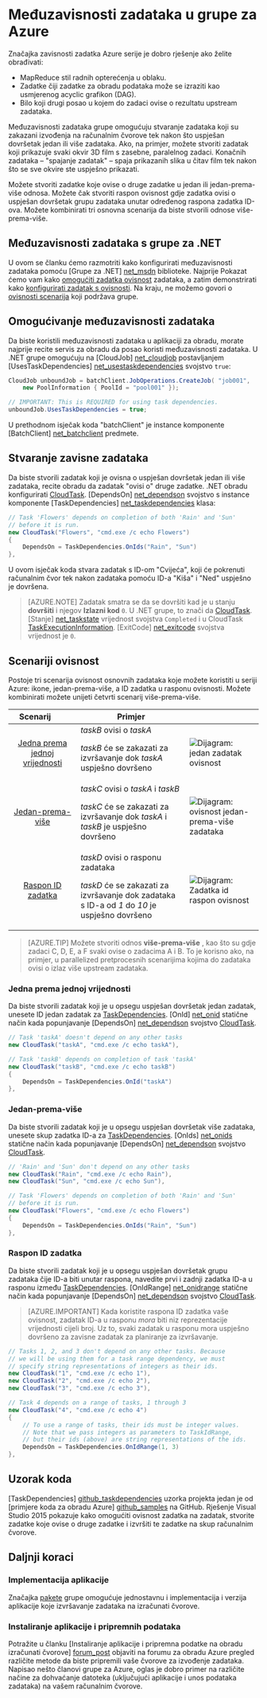 <properties
    pageTitle="Zadatak ovisnosti u seriji Azure | Microsoft Azure"
    description="Stvaranje zadataka koje ovise o uspješan dovršetak druge zadatke za obradu MapReduce stil i slično velikih skupova podataka radnih opterećenja u seriji Azure."
    services="batch"
    documentationCenter=".net"
    authors="mmacy"
    manager="timlt"
    editor="" />

<tags
    ms.service="batch"
    ms.devlang="multiple"
    ms.topic="article"
    ms.tgt_pltfrm="vm-windows"
    ms.workload="big-compute"
    ms.date="09/28/2016"
    ms.author="marsma" />

# <a name="task-dependencies-in-azure-batch"></a>Međuzavisnosti zadataka u grupe za Azure

Značajka zavisnosti zadatka Azure serije je dobro rješenje ako želite obrađivati:

- MapReduce stil radnih opterećenja u oblaku.
- Zadatke čiji zadatke za obradu podataka može se izraziti kao usmjerenog acyclic grafikon (DAG).
- Bilo koji drugi posao u kojem do zadaci ovise o rezultatu upstream zadataka.

Međuzavisnosti zadataka grupe omogućuju stvaranje zadataka koji su zakazani izvođenja na računalnim čvorove tek nakon što uspješan dovršetak jedan ili više zadataka. Ako, na primjer, možete stvoriti zadatak koji prikazuje svaki okvir 3D film s zasebne, paralelnog zadaci. Konačnih zadataka – "spajanje zadatak" – spaja prikazanih slika u čitav film tek nakon što se sve okvire ste uspješno prikazati.

Možete stvoriti zadatke koje ovise o druge zadatke u jedan ili jedan-prema-više odnosa. Možete čak stvoriti raspon ovisnost gdje zadatka ovisi o uspješan dovršetak grupu zadataka unutar određenog raspona zadatka ID-ova. Možete kombinirati tri osnovna scenarija da biste stvorili odnose više-prema-više.

## <a name="task-dependencies-with-batch-net"></a>Međuzavisnosti zadataka s grupe za .NET

U ovom se članku ćemo razmotriti kako konfigurirati međuzavisnosti zadataka pomoću [Grupe za .NET] [ net_msdn] biblioteke. Najprije Pokazat ćemo vam kako [omogućiti zadatka ovisnost](#enable-task-dependencies) zadataka, a zatim demonstrirati kako [konfigurirati zadatak s ovisnosti](#create-dependent-tasks). Na kraju, ne možemo govori o [ovisnosti scenarija](#dependency-scenarios) koji podržava grupe.

## <a name="enable-task-dependencies"></a>Omogućivanje međuzavisnosti zadataka

Da biste koristili međuzavisnosti zadataka u aplikaciji za obradu, morate najprije recite servis za obradu da posao koristi međuzavisnosti zadataka. U .NET grupe omogućuju na [CloudJob] [ net_cloudjob] postavljanjem [UsesTaskDependencies] [ net_usestaskdependencies] svojstvo `true`:

```csharp
CloudJob unboundJob = batchClient.JobOperations.CreateJob( "job001",
    new PoolInformation { PoolId = "pool001" });

// IMPORTANT: This is REQUIRED for using task dependencies.
unboundJob.UsesTaskDependencies = true;
```

U prethodnom isječak koda "batchClient" je instance komponente [BatchClient] [ net_batchclient] predmete.

## <a name="create-dependent-tasks"></a>Stvaranje zavisne zadataka

Da biste stvorili zadatak koji je ovisna o uspješan dovršetak jedan ili više zadataka, recite obradu da zadatak "ovisi o" druge zadatke. .NET obradu konfigurirati [CloudTask][net_cloudtask]. [DependsOn] [net_dependson] svojstvo s instance komponente [TaskDependencies] [ net_taskdependencies] klasa:

```csharp
// Task 'Flowers' depends on completion of both 'Rain' and 'Sun'
// before it is run.
new CloudTask("Flowers", "cmd.exe /c echo Flowers")
{
    DependsOn = TaskDependencies.OnIds("Rain", "Sun")
},
```

U ovom isječak koda stvara zadatak s ID-om "Cvijeća", koji će pokrenuti računalnim čvor tek nakon zadataka pomoću ID-a "Kiša" i "Ned" uspješno je dovršena.

 > [AZURE.NOTE] Zadatak smatra se da se dovršiti kad je u stanju **dovršiti** i njegov **Izlazni kod** `0`. U .NET grupe, to znači da [CloudTask][net_cloudtask]. [Stanje] [net_taskstate] vrijednost svojstva `Completed` i u CloudTask [TaskExecutionInformation][net_taskexecutioninformation]. [ExitCode] [net_exitcode] svojstva vrijednost je `0`.

## <a name="dependency-scenarios"></a>Scenariji ovisnost

Postoje tri scenarija ovisnost osnovnih zadataka koje možete koristiti u seriji Azure: ikone, jedan-prema-više, a ID zadatka u rasponu ovisnosti. Možete kombinirati možete unijeti četvrti scenarij više-prema-više.

 Scenarij&nbsp;&nbsp;&nbsp;&nbsp;&nbsp;&nbsp;&nbsp; | Primjer | |
 :-------------------: | ------------------- | -------------------
 [Jedna prema jednoj vrijednosti](#one-to-one) | *taskB* ovisi o *taskA* <p/> *taskB* će se zakazati za izvršavanje dok *taskA* uspješno dovršeno | ![Dijagram: jedan zadatak ovisnost][1]
 [Jedan-prema-više](#one-to-many) | *taskC* ovisi o *taskA* i *taskB* <p/> *taskC* će se zakazati za izvršavanje dok *taskA* i *taskB* je uspješno dovršeno | ![Dijagram: ovisnost jedan-prema-više zadataka][2]
 [Raspon ID zadatka](#task-id-range) | *taskD* ovisi o rasponu zadataka <p/> *taskD* će se zakazati za izvršavanje dok zadataka s ID-a od *1* do *10* je uspješno dovršeno | ![Dijagram: Zadatka id raspon ovisnost][3]

>[AZURE.TIP] Možete stvoriti odnos **više-prema-više** , kao što su gdje zadaci C, D, E, a F svaki ovise o zadacima A i B. To je korisno ako, na primjer, u parallelized pretprocesnih scenarijima kojima do zadataka ovisi o izlaz više upstream zadataka.

### <a name="one-to-one"></a>Jedna prema jednoj vrijednosti

Da biste stvorili zadatak koji je u opsegu uspješan dovršetak jedan zadatak, unesete ID jedan zadatak za [TaskDependencies][net_taskdependencies]. [OnId] [net_onid] statične način kada popunjavanje [DependsOn] [ net_dependson] svojstvo [CloudTask][net_cloudtask].

```csharp
// Task 'taskA' doesn't depend on any other tasks
new CloudTask("taskA", "cmd.exe /c echo taskA"),

// Task 'taskB' depends on completion of task 'taskA'
new CloudTask("taskB", "cmd.exe /c echo taskB")
{
    DependsOn = TaskDependencies.OnId("taskA")
},
```

### <a name="one-to-many"></a>Jedan-prema-više

Da biste stvorili zadatak koji je u opsegu uspješan dovršetak više zadataka, unesete skup zadatka ID-a za [TaskDependencies][net_taskdependencies]. [OnIds] [net_onids] statične način kada popunjavanje [DependsOn] [ net_dependson] svojstvo [CloudTask][net_cloudtask].

```csharp
// 'Rain' and 'Sun' don't depend on any other tasks
new CloudTask("Rain", "cmd.exe /c echo Rain"),
new CloudTask("Sun", "cmd.exe /c echo Sun"),

// Task 'Flowers' depends on completion of both 'Rain' and 'Sun'
// before it is run.
new CloudTask("Flowers", "cmd.exe /c echo Flowers")
{
    DependsOn = TaskDependencies.OnIds("Rain", "Sun")
},
```

### <a name="task-id-range"></a>Raspon ID zadatka

Da biste stvorili zadatak koji je u opsegu uspješan dovršetak grupu zadataka čije ID-a biti unutar raspona, navedite prvi i zadnji zadatka ID-a u rasponu između [TaskDependencies][net_taskdependencies]. [OnIdRange] [net_onidrange] statične način kada popunjavanje [DependsOn] [ net_dependson] svojstvo [CloudTask][net_cloudtask].

>[AZURE.IMPORTANT] Kada koristite raspona ID zadatka vaše ovisnost, zadatak ID-a u rasponu *mora* biti niz reprezentacije vrijednosti cijeli broj. Uz to, svaki zadatak u rasponu mora uspješno dovršeno za zavisne zadatak za planiranje za izvršavanje.

```csharp
// Tasks 1, 2, and 3 don't depend on any other tasks. Because
// we will be using them for a task range dependency, we must
// specify string representations of integers as their ids.
new CloudTask("1", "cmd.exe /c echo 1"),
new CloudTask("2", "cmd.exe /c echo 2"),
new CloudTask("3", "cmd.exe /c echo 3"),

// Task 4 depends on a range of tasks, 1 through 3
new CloudTask("4", "cmd.exe /c echo 4")
{
    // To use a range of tasks, their ids must be integer values.
    // Note that we pass integers as parameters to TaskIdRange,
    // but their ids (above) are string representations of the ids.
    DependsOn = TaskDependencies.OnIdRange(1, 3)
},
```

## <a name="code-sample"></a>Uzorak koda

[TaskDependencies] [ github_taskdependencies] uzorka projekta jedan je od [primjere koda za obradu Azure] [ github_samples] na GitHub. Rješenje Visual Studio 2015 pokazuje kako omogućiti ovisnost zadatka na zadatak, stvorite zadatke koje ovise o druge zadatke i izvršiti te zadatke na skup računalnim čvorove.

## <a name="next-steps"></a>Daljnji koraci

### <a name="application-deployment"></a>Implementacija aplikacije

Značajka [pakete](batch-application-packages.md) grupe omogućuje jednostavnu i implementacija i verzija aplikacije koje izvršavanje zadataka na izračunati čvorove.

### <a name="installing-applications-and-staging-data"></a>Instaliranje aplikacije i pripremnih podataka

Potražite u članku [Instaliranje aplikacije i pripremna podatke na obradu izračunati čvorove] [ forum_post] objaviti na forumu za obradu Azure pregled različite metode da biste pripremili vaše čvorove za izvođenje zadataka. Napisao nešto članovi grupe za Azure, oglas je dobro primer na različite načine za dohvaćanje datoteka (uključujući aplikacije i unos podataka zadataka) na vašem računalnim čvorove.

[forum_post]: https://social.msdn.microsoft.com/Forums/en-US/87b19671-1bdf-427a-972c-2af7e5ba82d9/installing-applications-and-staging-data-on-batch-compute-nodes?forum=azurebatch
[github_taskdependencies]: https://github.com/Azure/azure-batch-samples/tree/master/CSharp/ArticleProjects/TaskDependencies
[github_samples]: https://github.com/Azure/azure-batch-samples
[net_batchclient]: https://msdn.microsoft.com/library/azure/microsoft.azure.batch.batchclient.aspx
[net_cloudjob]: https://msdn.microsoft.com/library/azure/microsoft.azure.batch.cloudjob.aspx
[net_cloudtask]: https://msdn.microsoft.com/library/azure/microsoft.azure.batch.cloudtask.aspx
[net_dependson]: https://msdn.microsoft.com/library/azure/microsoft.azure.batch.cloudtask.dependson.aspx
[net_exitcode]: https://msdn.microsoft.com/library/azure/microsoft.azure.batch.taskexecutioninformation.exitcode.aspx
[net_msdn]: https://msdn.microsoft.com/library/azure/mt348682.aspx
[net_onid]: https://msdn.microsoft.com/library/microsoft.azure.batch.taskdependencies.onid.aspx
[net_onids]: https://msdn.microsoft.com/library/microsoft.azure.batch.taskdependencies.onids.aspx
[net_onidrange]: https://msdn.microsoft.com/library/microsoft.azure.batch.taskdependencies.onidrange.aspx
[net_taskexecutioninformation]: https://msdn.microsoft.com/library/azure/microsoft.azure.batch.taskexecutioninformation.aspx
[net_taskstate]: https://msdn.microsoft.com/library/azure/microsoft.azure.batch.common.taskstate.aspx
[net_usestaskdependencies]: https://msdn.microsoft.com/library/azure/microsoft.azure.batch.cloudjob.usestaskdependencies.aspx
[net_taskdependencies]: https://msdn.microsoft.com/library/azure/microsoft.azure.batch.taskdependencies.aspx

[1]: ./media/batch-task-dependency/01_one_to_one.png "Dijagram: ikone ovisnost"
[2]: ./media/batch-task-dependency/02_one_to_many.png "Dijagram: ovisnost jedan-prema-više"
[3]: ./media/batch-task-dependency/03_task_id_range.png "Dijagram: zadatka id raspon ovisnost"

